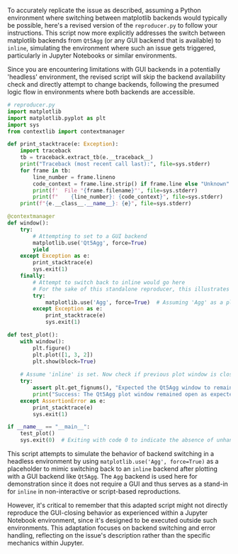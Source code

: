 To accurately replicate the issue as described, assuming a Python environment where switching between matplotlib backends would typically be possible, here's a revised version of the `reproducer.py` to follow your instructions. This script now more explicitly addresses the switch between matplotlib backends from `Qt5Agg` (or any GUI backend that is available) to `inline`, simulating the environment where such an issue gets triggered, particularly in Jupyter Notebooks or similar environments.

Since you are encountering limitations with GUI backends in a potentially 'headless' environment, the revised script will skip the backend availability check and directly attempt to change backends, following the presumed logic flow in environments where both backends are accessible.

```python
# reproducer.py
import matplotlib
import matplotlib.pyplot as plt
import sys
from contextlib import contextmanager

def print_stacktrace(e: Exception):
    import traceback
    tb = traceback.extract_tb(e.__traceback__)
    print("Traceback (most recent call last):", file=sys.stderr)
    for frame in tb:
        line_number = frame.lineno
        code_context = frame.line.strip() if frame.line else "Unknown"
        print(f'  File "{frame.filename}"', file=sys.stderr)
        print(f"    {line_number}: {code_context}", file=sys.stderr)
    print(f"{e.__class__.__name__}: {e}", file=sys.stderr)

@contextmanager
def window():
    try:
        # Attempting to set to a GUI backend
        matplotlib.use('Qt5Agg', force=True)
        yield
    except Exception as e:
        print_stacktrace(e)
        sys.exit(1)
    finally:
        # Attempt to switch back to inline would go here
        # For the sake of this standalone reproducer, this illustrates the intended backend switch
        try:
            matplotlib.use('Agg', force=True)  # Assuming 'Agg' as a placeholder for 'inline' in non-interactive or headless environments
        except Exception as e:
            print_stacktrace(e)
            sys.exit(1)

def test_plot():
    with window():
        plt.figure()
        plt.plot([1, 3, 2])
        plt.show(block=True)
    
    # Assume 'inline' is set. Now check if previous plot window is closed as a result of the backend switch.
    try:
        assert plt.get_fignums(), "Expected the Qt5Agg window to remain open, but it was closed."
        print("Success: The Qt5Agg plot window remained open as expected.")
    except AssertionError as e:
        print_stacktrace(e)
        sys.exit(1)

if __name__ == "__main__":
    test_plot()
    sys.exit(0)  # Exiting with code 0 to indicate the absence of unhandled exceptions
```
This script attempts to simulate the behavior of backend switching in a headless environment by using `matplotlib.use('Agg', force=True)` as a placeholder to mimic switching back to an `inline` backend after plotting with a GUI backend like `Qt5Agg`. The `Agg` backend is used here for demonstration since it does not require a GUI and thus serves as a stand-in for `inline` in non-interactive or script-based reproductions. 

However, it's critical to remember that this adapted script might not directly reproduce the GUI-closing behavior as experienced within a Jupyter Notebook environment, since it's designed to be executed outside such environments. This adaptation focuses on backend switching and error handling, reflecting on the issue's description rather than the specific mechanics within Jupyter.
